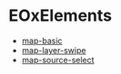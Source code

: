 # EOxElements
- [map-basic](/elements/map-basic.html)
- [map-layer-swipe](/elements/map-layer-swipe.html)
- [map-source-select](/elements/map-source-select.html)